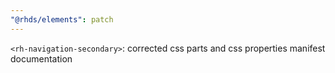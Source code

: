```yaml
---
"@rhds/elements": patch
---
```


`<rh-navigation-secondary>`: corrected css parts and css properties manifest documentation
